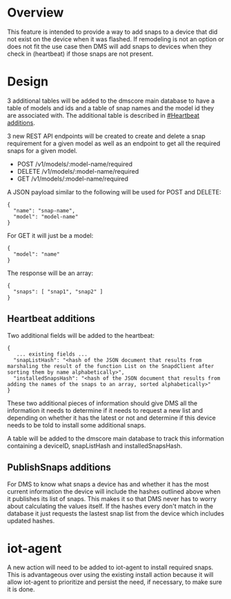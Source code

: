 # Overview 

This feature is intended to provide a way to add snaps to a device that did not exist on the device when it was flashed.
If remodeling is not an option or does not fit the use case then DMS will add snaps to devices when they check 
in (heartbeat) if those snaps are not present.

# Design

3 additional tables will be added to the dmscore main database to have a table of models and ids and a table of snap
names and the model id they are associated with. The additional table is described in [#Heartbeat additions](#heartbeat-additions).

3 new REST API endpoints will be created to create and delete a snap requirement for a given model as well
as an endpoint to get all the required snaps for a given model.

* POST /v1/models/:model-name/required
* DELETE /v1/models/:model-name/required
* GET /v1/models/:model-name/required

A JSON payload similar to the following will be used for POST and DELETE:

```
{
  "name": "snap-name",
  "model": "model-name"
}
```

For GET it will just be a model:

```
{
  "model": "name"
}
```

The response will be an array:

```
{
  "snaps": [ "snap1", "snap2" ] 
}
```


## Heartbeat additions

Two additional fields will be added to the heartbeat:

```
{
   ... existing fields ...
  "snapListHash": "<hash of the JSON document that results from marshaling the result of the function List on the SnapdClient after sorting them by name alphabetically>",
  "installedSnapsHash": "<hash of the JSON document that results from adding the names of the snaps to an array, sorted alphabetically>"
}
```

These two additional pieces of information should give DMS all the information it needs to determine if it needs to request a new list and depending on
whether it has the latest or not and determine if this device needs to be told to install some additional snaps.

A table will be added to the dmscore main database to track this information containing a deviceID, snapListHash and installedSnapsHash. 

## PublishSnaps additions

For DMS to know what snaps a device has and whether it has the most current information the device will include the hashes outlined above when it 
publishes its list of snaps. This makes it so that DMS never has to worry about calculating the values itself. If the hashes every don't match in the database
it just requests the lastest snap list from the device which includes updated hashes.

# iot-agent

A new action will need to be added to iot-agent to install required snaps. This is advantageous over using the existing install action because
it will allow iot-agent to prioritize and persist the need, if necessary, to make sure it is done.

